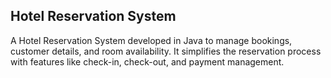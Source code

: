 ## Hotel Reservation System
A Hotel Reservation System developed in Java to manage bookings, customer details, and room availability. It simplifies the reservation process with features like check-in, check-out, and payment management.
